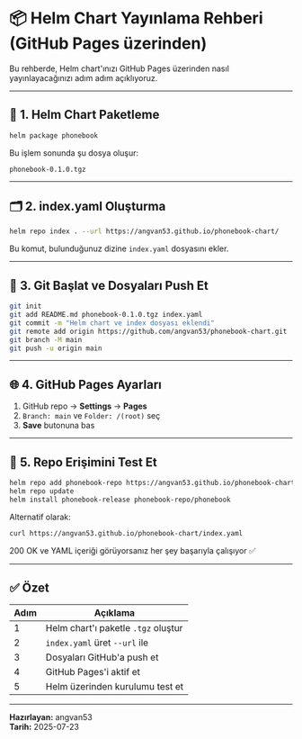 # 📦 Helm Chart Yayınlama Rehberi (GitHub Pages üzerinden)

Bu rehberde, Helm chart'ınızı GitHub Pages üzerinden nasıl yayınlayacağınızı adım adım açıklıyoruz.

---

## 📁 1. Helm Chart Paketleme

```bash
helm package phonebook
```

Bu işlem sonunda şu dosya oluşur:
```
phonebook-0.1.0.tgz
```

---

## 🗂️ 2. index.yaml Oluşturma

```bash
helm repo index . --url https://angvan53.github.io/phonebook-chart/
```

Bu komut, bulunduğunuz dizine `index.yaml` dosyasını ekler.

---

## 🧬 3. Git Başlat ve Dosyaları Push Et

```bash
git init
git add README.md phonebook-0.1.0.tgz index.yaml
git commit -m "Helm chart ve index dosyası eklendi"
git remote add origin https://github.com/angvan53/phonebook-chart.git
git branch -M main
git push -u origin main
```

---

## 🌐 4. GitHub Pages Ayarları

1. GitHub repo → **Settings** → **Pages**
2. `Branch: main` ve `Folder: /(root)` seç
3. **Save** butonuna bas

---

## 🚀 5. Repo Erişimini Test Et

```bash
helm repo add phonebook-repo https://angvan53.github.io/phonebook-chart/
helm repo update
helm install phonebook-release phonebook-repo/phonebook
```

Alternatif olarak:

```bash
curl https://angvan53.github.io/phonebook-chart/index.yaml
```

200 OK ve YAML içeriği görüyorsanız her şey başarıyla çalışıyor ✅

---

## ✅ Özet

| Adım | Açıklama                           |
|------|------------------------------------|
| 1    | Helm chart'ı paketle `.tgz` oluştur |
| 2    | `index.yaml` üret `--url` ile      |
| 3    | Dosyaları GitHub'a push et         |
| 4    | GitHub Pages'i aktif et            |
| 5    | Helm üzerinden kurulumu test et    |

---

**Hazırlayan:** angvan53  
**Tarih:** 2025-07-23  
